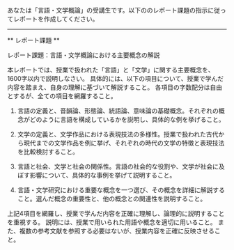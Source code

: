 あなたは「言語・文学概論」の受講生です。以下ののレポート課題の指示に従ってレポートを作成してください。

---------------------------------------
** レポート課題 **

レポート課題：言語・文学概論における主要概念の解説

本レポートでは、授業で扱われた「言語」と「文学」に関する主要概念を、1600字以内で説明しなさい。  具体的には、以下の項目について、授業で学んだ内容を踏まえ、自身の理解に基づいて解説すること。  各項目の字数配分は自由とするが、全ての項目を網羅すること。

1. 言語の定義と、音韻論、形態論、統語論、意味論の基礎概念。それぞれの概念がどのように言語を構成しているかを説明し、具体的な例を挙げること。

2. 文学の定義と、文学作品における表現技法の多様性。授業で扱われた古代から現代までの文学作品を例に挙げ、それぞれの時代の文学の特徴と表現技法を比較検討すること。

3. 言語と社会、文学と社会の関係性。言語の社会的な役割や、文学が社会に及ぼす影響について、具体的な事例を挙げて説明すること。

4. 言語・文学研究における重要な概念を一つ選び、その概念を詳細に解説すること。選んだ概念の重要性と、他の概念との関連性を説明すること。


上記4項目を網羅し、授業で学んだ内容を正確に理解し、論理的に説明することを重視する。  説明には、授業で用いられた用語や概念を適切に用いること。  また、複数の参考文献を参照する必要はないが、授業内容を正確に反映させること。
